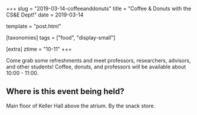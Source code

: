 +++
slug = "2019-03-14-coffeeanddonuts"
title = "Coffee & Donuts with the CS&E Dept!"
date = 2019-03-14

template = "post.html"

[taxonomies]
tags = ["food", "display-small"]

[extra]
ztime = "10-11"
+++

<!-- more -->

Come grab some refreshments and meet professors, researchers, advisors, and
other students! Coffee, donuts, and professors will be available about 10:00 - 11:00.

## Where is this event being held?
Main floor of Keller Hall above the atrium. By the snack store.
